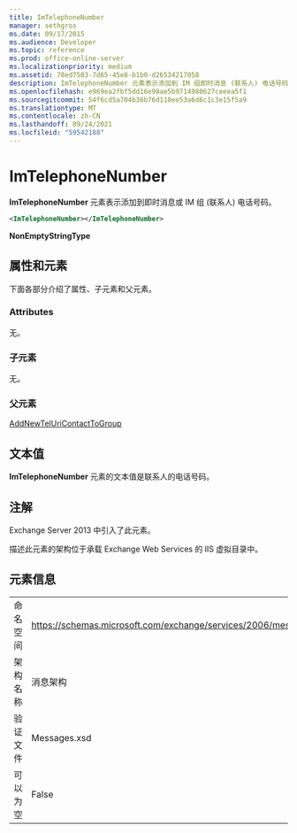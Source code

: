 ```yaml
---
title: ImTelephoneNumber
manager: sethgros
ms.date: 09/17/2015
ms.audience: Developer
ms.topic: reference
ms.prod: office-online-server
ms.localizationpriority: medium
ms.assetid: 78ed7503-7d65-45e8-b1b0-d26534217058
description: ImTelephoneNumber 元素表示添加到 IM 组即时消息 (联系人) 电话号码。
ms.openlocfilehash: e969ea2fbf5dd16e98ae5b9714980627ceeea5f1
ms.sourcegitcommit: 54f6cd5a704b36b76d110ee53a6d6c1c3e15f5a9
ms.translationtype: MT
ms.contentlocale: zh-CN
ms.lasthandoff: 09/24/2021
ms.locfileid: "59542188"
---
```

# <a name="imtelephonenumber"></a>ImTelephoneNumber

**ImTelephoneNumber** 元素表示添加到即时消息或 IM 组 (联系人) 电话号码。 
  
```XML
<ImTelephoneNumber></ImTelephoneNumber>
```

 **NonEmptyStringType**
## <a name="attributes-and-elements"></a>属性和元素

下面各部分介绍了属性、子元素和父元素。
  
### <a name="attributes"></a>Attributes

无。
  
### <a name="child-elements"></a>子元素

无。
  
### <a name="parent-elements"></a>父元素

[AddNewTelUriContactToGroup](addnewteluricontacttogroup.md)
  
## <a name="text-value"></a>文本值

**ImTelephoneNumber** 元素的文本值是联系人的电话号码。 
  
## <a name="remarks"></a>注解

Exchange Server 2013 中引入了此元素。
  
描述此元素的架构位于承载 Exchange Web Services 的 IIS 虚拟目录中。
  
## <a name="element-information"></a>元素信息

|||
|:-----|:-----|
|命名空间  <br/> |https://schemas.microsoft.com/exchange/services/2006/messages  <br/> |
|架构名称  <br/> |消息架构  <br/> |
|验证文件  <br/> |Messages.xsd  <br/> |
|可以为空  <br/> |False  <br/> |
   

